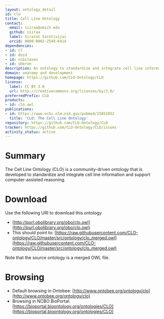 ```yaml
---
layout: ontology_detail
id: clo
title: Cell Line Ontology
contact:
  email: siiraa@umich.edu
  github: siiraa
  label: Sirarat Sarntivijai
  orcid: 0000-0002-2548-641X
dependencies:
- id: cl
- id: doid
- id: ncbitaxon
- id: uberon
description: An ontology to standardize and integrate cell line information and to support computer-assisted reasoning.
domain: anatomy and development
homepage: https://github.com/CLO-Ontology/CLO
license:
  label: CC BY 3.0
  url: http://creativecommons.org/licenses/by/3.0/
preferredPrefix: CLO
products:
- id: clo.owl
publications:
- id: https://www.ncbi.nlm.nih.gov/pubmed/25852852
  title: 'CLO: The Cell Line Ontology'
repository: https://github.com/CLO-Ontology/CLO
tracker: https://github.com/CLO-Ontology/CLO/issues
activity_status: active
---
```


# Summary

The Cell Line Ontology (CLO) is a community-driven ontology that is developed to standardize and integrate cell line information and support computer-assisted reasoning.

# Download

Use the following URI to download this ontology

* [http://purl.obolibrary.org/obo/clo.owl](http://purl.obolibrary.org/obo/clo.owl)
* This should point to: [https://raw.githubusercontent.com/CLO-ontology/CLO/master/src/ontology/clo_merged.owl](https://raw.githubusercontent.com/CLO-ontology/CLO/master/src/ontology/clo_merged.owl) 

Note that the source ontology is a merged OWL file.  

# Browsing

* Default browsing in Ontobee: [http://www.ontobee.org/ontology/clo](http://www.ontobee.org/ontology/clo)
* Browsing in NCBO BioPortal: [https://bioportal.bioontology.org/ontologies/CLO](https://bioportal.bioontology.org/ontologies/CLO)
